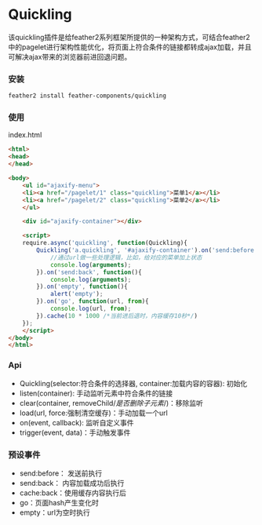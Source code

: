 Quickling
===================

该quickling插件是给feather2系列框架所提供的一种架构方式，可结合feather2中的pagelet进行架构性能优化，将页面上符合条件的链接都转成ajax加载，并且可解决ajax带来的浏览器前进回退问题。

### 安装

```sh
feather2 install feather-components/quickling
```

### 使用

index.html

```html
<html>
<head>
</head>

<body>
    <ul id="ajaxify-menu">
    <li><a href="/pagelet/1" class="quickling">菜单1</a></li>
    <li><a href="/pagelet/2" class="quickling">菜单2</a></li>
    </ul>

    <div id="ajaxify-container"></div>

    <script>
    require.async('quickling', function(Quickling){
        Quickling('a.quickling', '#ajaxify-container').on('send:before', function(url){
            //通过url做一些处理逻辑，比如，给对应的菜单加上状态
            console.log(arguments);
        }).on('send:back', function(){
            console.log(arguments);
        }).on('empty', function(){
            alert('empty');
        }).on('go', function(url, from){
            console.log(url, from);
        }).cache(10 * 1000 /*当前进后退时，内容缓存10秒*/)
    });
    </script>
</body>
</html>
```

### Api

* Quickling(selector:符合条件的选择器, container:加载内容的容器): 初始化
* listen(container): 手动监听元素中符合条件的链接
* clear(container, removeChild/*是否删除子元素*/)：移除监听
* load(url, force:强制清空缓存)：手动加载一个url
* on(event, callback): 监听自定义事件
* trigger(event, data)：手动触发事件

### 预设事件

* send:before：  发送前执行
* send:back： 内容加载成功后执行
* cache:back：使用缓存内容执行后
* go：页面hash产生变化时
* empty：url为空时执行